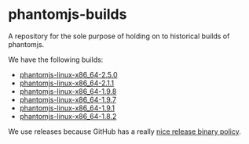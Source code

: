 # phantomjs-builds
A repository for the sole purpose of holding on to historical builds of phantomjs.

We have the following builds:
* [phantomjs-linux-x86_64-2.5.0](https://github.com/BIGjuevos/phantomjs-builds/releases/tag/v2.5.0)
* [phantomjs-linux-x86_64-2.1.1](https://github.com/BIGjuevos/phantomjs-builds/releases/tag/v2.1.1)
* [phantomjs-linux-x86_64-1.9.8](https://github.com/BIGjuevos/phantomjs-builds/releases/tag/v1.9.8)
* [phantomjs-linux-x86_64-1.9.7](https://github.com/BIGjuevos/phantomjs-builds/releases/tag/v1.9.7)
* [phantomjs-linux-x86_64-1.9.1](https://github.com/BIGjuevos/phantomjs-builds/releases/tag/v1.9.1)
* [phantomjs-linux-x86_64-1.8.2](https://github.com/BIGjuevos/phantomjs-builds/releases/tag/v1.8.2)

We use releases because GitHub has a really [nice release binary policy](https://help.github.com/articles/distributing-large-binaries/).
